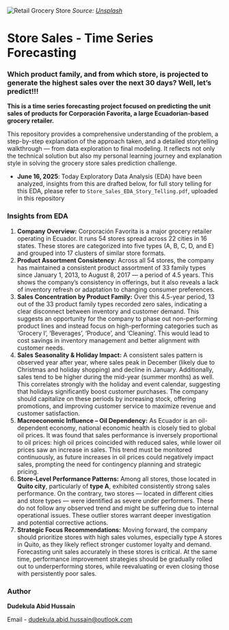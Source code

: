 ![Retail Grocery Store](https://images.unsplash.com/photo-1607083206173-3e9c5c5af8d2?auto=format&fit=crop&w=1470&q=80)
*Source: [Unsplash](https://unsplash.com/photos/goods-on-shelf-rWMIbqmOxrY)*

# Store Sales - Time Series Forecasting
### Which product family, and from which store, is projected to generate the highest sales over the next 30 days? Well, let’s predict!!! 

**This is a time series forecasting project focused on predicting the unit sales of products for Corporación Favorita, a large Ecuadorian-based grocery retailer.**

This repository provides a comprehensive understanding of the problem, a step-by-step explanation of the approach taken, and a detailed storytelling walkthrough — from data exploration to final modeling. It reflects not only the technical solution but also my personal learning journey and explanation style in solving the grocery store sales prediction challenge.

- **June 16, 2025**: Today Exploratory Data Analysis (EDA) have been analyzed, insights from this are drafted below, for full story telling for this EDA, please refer to `Store_Sales_EDA_Story_Telling.pdf`, uploaded in this repository

### Insights from EDA
1. **Company Overview:** Corporación Favorita is a major grocery retailer operating in Ecuador. It runs 54 stores spread across 22 cities in 16 states. These stores are categorized into five types (A, B, C, D, and E) and grouped into 17 clusters of similar store formats.
2. **Product Assortment Consistency:** Across all 54 stores, the company has maintained a consistent product assortment of 33 family types since January 1, 2013, to August 8, 2017 — a period of 4.5 years. This shows the company’s consistency in offerings, but it also reveals a lack of inventory refresh or adaptation to changing consumer preferences.
3. **Sales Concentration by Product Family:** Over this 4.5-year period, 13 out of the 33 product family types recorded zero sales, indicating a clear disconnect between inventory and customer demand. This suggests an opportunity for the company to phase out non-performing product lines and instead focus on high-performing categories such as ‘Grocery I’, ‘Beverages’, ‘Produce’, and ‘Cleaning’. This would lead to cost savings in inventory management and better alignment with customer needs.
4. **Sales Seasonality & Holiday Impact:** A consistent sales pattern is observed year after year, where sales peak in December (likely due to Christmas and holiday shopping) and decline in January. Additionally, sales tend to be higher during the mid-year (summer months) as well. This correlates strongly with the holiday and event calendar, suggesting that holidays significantly boost customer purchases. The company should capitalize on these periods by increasing stock, offering promotions, and improving customer service to maximize revenue and customer satisfaction.
5. **Macroeconomic Influence – Oil Dependency:** As Ecuador is an oil-dependent economy, national economic health is closely tied to global oil prices. It was found that sales performance is inversely proportional to oil prices: high oil prices coincided with reduced sales, while lower oil prices saw an increase in sales. This trend must be monitored continuously, as future increases in oil prices could negatively impact sales, prompting the need for contingency planning and strategic pricing.
6. **Store-Level Performance Patterns:** Among all stores, those located in **Quito city**, particularly of **type A**, exhibited consistently strong sales performance. On the contrary, two stores — located in different cities and store types — were identified as severe under performers. These do not follow any observed trend and might be suffering due to internal operational issues. These outlier stores warrant deeper investigation and potential corrective actions.
7. **Strategic Focus Recommendations:** Moving forward, the company should prioritize stores with high sales volumes, especially type A stores in Quito, as they likely reflect stronger customer loyalty and demand. Forecasting unit sales accurately in these stores is critical. At the same time, performance improvement strategies should be gradually rolled out to underperforming stores, while reevaluating or even closing those with persistently poor sales.





### Author

**Dudekula Abid Hussain**

Email - dudekula.abid.hussain@outlook.com
